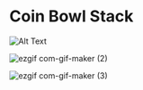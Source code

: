 # Coin Bowl Stack
 
![Alt Text](https://im3.ezgif.com/tmp/ezgif-3-dc45af4d03.gif)


![ezgif com-gif-maker (2)](https://user-images.githubusercontent.com/84603321/161871274-c25b8184-ade0-4d06-98f3-86c4a97b38a6.gif)


![ezgif com-gif-maker (3)](https://user-images.githubusercontent.com/84603321/161871356-817deaf0-160c-484c-bd93-c888d5974bb6.gif)
